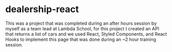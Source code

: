 # dealership-react

This was a project that was completed during an after hours session by myself as a team lead at Lambda School, for this project I created an API that returns a list of cars and we used React, Styled Components, and React Hooks to implement this page that was done during an ~2 hour training session.
